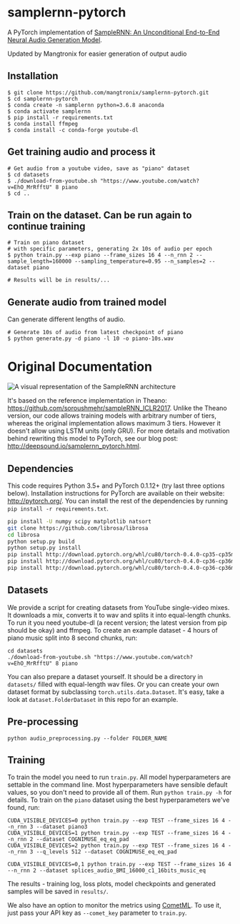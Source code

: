 # samplernn-pytorch

A PyTorch implementation of [SampleRNN: An Unconditional End-to-End Neural Audio Generation Model](https://arxiv.org/abs/1612.07837).

Updated by Mangtronix for easier generation of output audio

## Installation
```
$ git clone https://github.com/mangtronix/samplernn-pytorch.git
$ cd samplernn-pytorch
$ conda create -n samplernn python=3.6.8 anaconda
$ conda activate samplernn
$ pip install -r requirements.txt
$ conda install ffmpeg
$ conda install -c conda-forge youtube-dl
```

## Get training audio and process it
```
# Get audio from a youtube video, save as "piano" dataset
$ cd datasets
$ ./download-from-youtube.sh "https://www.youtube.com/watch?v=EhO_MrRfftU" 8 piano
$ cd ..
```

## Train on the dataset. Can be run again to continue training
```
# Train on piano dataset
# with specific parameters, generating 2x 10s of audio per epoch
$ python train.py --exp piano --frame_sizes 16 4 --n_rnn 2 --sample_length=160000 --sampling_temperature=0.95 --n_samples=2 --dataset piano

# Results will be in results/...
```

## Generate audio from trained model
Can generate different lengths of audio. 
```
# Generate 10s of audio from latest checkpoint of piano
$ python generate.py -d piano -l 10 -o piano-10s.wav
```


# Original Documentation


![A visual representation of the SampleRNN architecture](https://storage.googleapis.com/groundai-web-prod/media%2Fusers%2Fuser_14%2Fproject_49251%2Fimages%2Fx1.png)

It's based on the reference implementation in Theano: https://github.com/soroushmehr/sampleRNN_ICLR2017. Unlike the Theano version, our code allows training models with arbitrary number of tiers, whereas the original implementation allows maximum 3 tiers. However it doesn't allow using LSTM units (only GRU). For more details and motivation behind rewriting this model to PyTorch, see our blog post: http://deepsound.io/samplernn_pytorch.html.

## Dependencies

This code requires Python 3.5+ and PyTorch 0.1.12+ (try last three options below). Installation instructions for PyTorch are available on their website: http://pytorch.org/. You can install the rest of the dependencies by running `pip install -r requirements.txt`.
```bash
pip install -U numpy scipy matplotlib natsort
git clone https://github.com/librosa/librosa
cd librosa
python setup.py build
python setup.py install
pip install http://download.pytorch.org/whl/cu80/torch-0.4.0-cp35-cp35m-linux_x86_64.whl
pip install http://download.pytorch.org/whl/cu80/torch-0.4.0-cp36-cp36m-linux_x86_64.whl
pip install http://download.pytorch.org/whl/cu80/torch-0.4.0-cp36-cp36mu-linux_x86_64.whl
```
## Datasets

We provide a script for creating datasets from YouTube single-video mixes. It downloads a mix, converts it to wav and splits it into equal-length chunks. To run it you need youtube-dl (a recent version; the latest version from pip should be okay) and ffmpeg. To create an example dataset - 4 hours of piano music split into 8 second chunks, run:

```
cd datasets
./download-from-youtube.sh "https://www.youtube.com/watch?v=EhO_MrRfftU" 8 piano
```

You can also prepare a dataset yourself. It should be a directory in `datasets/` filled with equal-length wav files. Or you can create your own dataset format by subclassing `torch.utils.data.Dataset`. It's easy, take a look at `dataset.FolderDataset` in this repo for an example.

## Pre-processing
```
python audio_preprocessing.py --folder FOLDER_NAME
```

## Training

To train the model you need to run `train.py`. All model hyperparameters are settable in the command line. Most hyperparameters have sensible default values, so you don't need to provide all of them. Run `python train.py -h` for details. To train on the `piano` dataset using the best hyperparameters we've found, run:

```
CUDA_VISIBLE_DEVICES=0 python train.py --exp TEST --frame_sizes 16 4 --n_rnn 3 --dataset piano3
CUDA_VISIBLE_DEVICES=1 python train.py --exp TEST --frame_sizes 16 4 --n_rnn 2 --dataset COGNIMUSE_eq_eq_pad
CUDA_VISIBLE_DEVICES=2 python train.py --exp TEST --frame_sizes 16 4 --n_rnn 3 --q_levels 512 --dataset COGNIMUSE_eq_eq_pad

CUDA_VISIBLE_DEVICES=0,1 python train.py --exp TEST --frame_sizes 16 4 --n_rnn 2 --dataset splices_audio_BMI_16000_c1_16bits_music_eq
```

The results - training log, loss plots, model checkpoints and generated samples will be saved in `results/`.

We also have an option to monitor the metrics using [CometML](https://www.comet.ml/). To use it, just pass your API key as `--comet_key` parameter to `train.py`.
